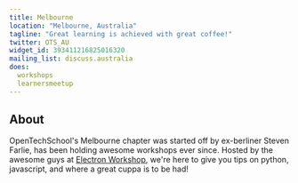 ```yaml
---
title: Melbourne
location: "Melbourne, Australia"
tagline: "Great learning is achieved with great coffee!"
twitter: OTS_AU
widget_id: 393411216825016320
mailing_list: discuss.australia
does:
  workshops
  learnersmeetup
---
```


## About

OpenTechSchool's Melbourne chapter was started off by ex-berliner Steven Farlie,
has been holding awesome workshops ever since. Hosted by the awesome guys at
[Electron Workshop], we're here to give you tips on python, javascript,
and where a great cuppa is to be had!

[Electron Workshop]: http://www.electronworkshop.com.au
